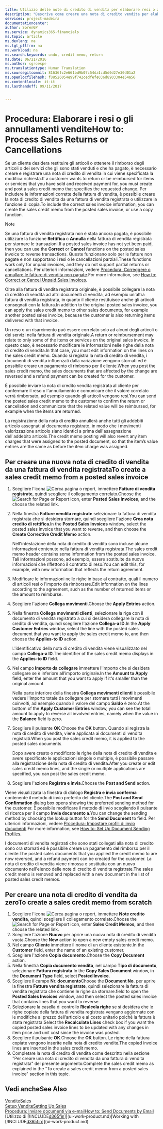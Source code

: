 ```yaml
---
title: Utilizzo delle note di credito di vendita per elaborare resi o annullamenti di vendite | Documenti Microsoft
description: "Descrive come creare una nota di credito vendita per elaborare un reso, un annullamento o il rimborso per articoli o servizi per cui si è ricevuto il pagamento."
services: project-madeira
documentationcenter: 
author: SorenGP
ms.service: dynamics365-financials
ms.topic: article
ms.devlang: na
ms.tgt_pltfrm: na
ms.workload: na
ms.search.keywords: undo, credit memo, return
ms.date: 06/21/2016
ms.author: sgroespe
ms.translationtype: Human Translation
ms.sourcegitcommit: 81636fc2e661bd9b07c54da1cd5d0d27e30d01a2
ms.openlocfilehash: f08526054e99f742cedfefe036d8903304e54a56
ms.contentlocale: it-it
ms.lasthandoff: 09/11/2017


---
```

# <a name="how-to-process-sales-returns-or-cancellations"></a><span data-ttu-id="7eb19-103">Procedura: Elaborare i resi o gli annullamenti vendite</span><span class="sxs-lookup"><span data-stu-id="7eb19-103">How to: Process Sales Returns or Cancellations</span></span>
<span data-ttu-id="7eb19-104">Se un cliente desidera restituire gli articoli o ottenere il rimborso degli articoli o dei servizi che gli sono stati venduti e che ha pagato, è necessario creare e registrare una nota di credito di vendita in cui viene specificata la modifica richiesta.</span><span class="sxs-lookup"><span data-stu-id="7eb19-104">If a customer wants to return or be reimbursed for items or services that you have sold and received payment for, you must create and post a sales credit memo that specifies the requested change.</span></span> <span data-ttu-id="7eb19-105">Per includere le informazioni corrette della fattura di vendita, è possibile creare la nota di credito di vendita da una fattura di vendita registrata o utilizzare la funzione di copia.</span><span class="sxs-lookup"><span data-stu-id="7eb19-105">To include the correct sales invoice information, you can create the sales credit memo from the posted sales invoice, or use a copy function.</span></span>  

> [!NOTE]  
>   <span data-ttu-id="7eb19-106">Se una fattura di vendita registrata non è stata ancora pagata, è possibile utilizzare la funzione **Rettifica** o **Annulla** nella fattura di vendita registrata per stornare le transazioni.</span><span class="sxs-lookup"><span data-stu-id="7eb19-106">If a posted sales invoice has not yet been paid, then you can use the **Correct** or **Cancel** functions on the posted sales invoice to reverse transactions.</span></span> <span data-ttu-id="7eb19-107">Queste funzionano solo per le fatture non pagate e non supportano i resi o le cancellazioni parziali.</span><span class="sxs-lookup"><span data-stu-id="7eb19-107">These functions work only for unpaid invoices, and they do not support partial returns or cancellations.</span></span> <span data-ttu-id="7eb19-108">Per ulteriori informazioni, vedere [Procedura: Correggere o annullare le fatture di vendita non pagate](sales-how-correct-cancel-sales-invoice.md).</span><span class="sxs-lookup"><span data-stu-id="7eb19-108">For more information, see [How to: Correct or Cancel Unpaid Sales Invoices](sales-how-correct-cancel-sales-invoice.md).</span></span>

<span data-ttu-id="7eb19-109">Oltre alla fattura di vendita registrata originale, è possibile collegare la nota di credito di vendita ad altri documenti di vendita, ad esempio un'altra fattura di vendita registrata, in quanto il cliente restituisce anche gli articoli consegnati con la fattura.</span><span class="sxs-lookup"><span data-stu-id="7eb19-109">In addition to the original posted sales invoice, you can apply the sales credit memo to other sales documents, for example another posted sales invoice, because the customer is also returning items delivered with that invoice.</span></span>

<span data-ttu-id="7eb19-110">Un reso o un risarcimento può essere correlato solo ad alcuni degli articoli o dei servizi nella fattura di vendita originale.</span><span class="sxs-lookup"><span data-stu-id="7eb19-110">A return or reimbursement may relate to only some of the items or services on the original sales invoice.</span></span> <span data-ttu-id="7eb19-111">In questo caso, è necessario modificare le informazioni nelle righe della nota di credito di vendita.</span><span class="sxs-lookup"><span data-stu-id="7eb19-111">In that case, you must edit information on the lines on the sales credit memo.</span></span> <span data-ttu-id="7eb19-112">Quando si registra la nota di credito di vendita, i documenti di vendita influenzati dalla variazione vengono stornati ed è possibile creare un pagamento di rimborso per il cliente.</span><span class="sxs-lookup"><span data-stu-id="7eb19-112">When you post the sales credit memo, the sales documents that are affected by the change are reversed and a refund payment can be created for the customer.</span></span>  

<span data-ttu-id="7eb19-113">È possibile inviare la nota di credito vendita registrata al cliente per confermare il reso o l'annullamento e comunicare che il valore correlato verrà rimborsato, ad esempio quando gli articoli vengono resi.</span><span class="sxs-lookup"><span data-stu-id="7eb19-113">You can send the posted sales credit memo to the customer to confirm the return or cancellation and communicate that the related value will be reimbursed, for example when the items are returned.</span></span>

<span data-ttu-id="7eb19-114">La registrazione della nota di credito annullerà anche tutti gli addebiti articolo assegnati al documento registrato, in modo che i movimenti valorizzazione articolo siano identici a prima dell'assegnazione dell'addebito articolo.</span><span class="sxs-lookup"><span data-stu-id="7eb19-114">The credit memo posting will also revert any item charges that were assigned to the posted document, so that the item’s value entries are the same as before the item charge was assigned.</span></span>

## <a name="to-create-a-sales-credit-memo-from-a-posted-sales-invoice"></a><span data-ttu-id="7eb19-115">Per creare una nuova nota di credito di vendita da una fattura di vendita registrata</span><span class="sxs-lookup"><span data-stu-id="7eb19-115">To create a sales credit memo from a posted sales invoice</span></span>
1. <span data-ttu-id="7eb19-116">Scegliere l'icona ![Cerca pagina o report](media/ui-search/search_small.png "icona Cerca pagina o report"), immettere **Fatture di vendita registrate**, quindi scegliere il collegamento correlato.</span><span class="sxs-lookup"><span data-stu-id="7eb19-116">Choose the ![Search for Page or Report](media/ui-search/search_small.png "Search for Page or Report icon") icon, enter **Posted Sales Invoices**, and the choose the related link.</span></span>  
2. <span data-ttu-id="7eb19-117">Nella finestra **Fatture vendita registrate** selezionare la fattura di vendita registrata che si desidera stornare, quindi scegliere l'azione **Crea nota credito di rettifica**.</span><span class="sxs-lookup"><span data-stu-id="7eb19-117">In the **Posted Sales Invoices** window, select the posted sales invoice that you want to reverse, and then choose the **Create Corrective Credit Memo** action.</span></span>

    <span data-ttu-id="7eb19-118">Nell'intestazione della nota di credito di vendita sono incluse alcune informazioni contenute nella fattura di vendita registrata.</span><span class="sxs-lookup"><span data-stu-id="7eb19-118">The sales credit memo header contains some information from the posted sales invoice.</span></span> <span data-ttu-id="7eb19-119">Tali informazioni possono, ad esempio, essere sostituite da nuove informazioni che riflettono il contratto di reso.</span><span class="sxs-lookup"><span data-stu-id="7eb19-119">You can edit this, for example, with new information that reflects the return agreement.</span></span>  
3. <span data-ttu-id="7eb19-120">Modificare le informazioni nelle righe in base al contratto, quali il numero di articoli resi o l'importo da rimborsare.</span><span class="sxs-lookup"><span data-stu-id="7eb19-120">Edit information on the lines according to the agreement, such as the number of returned items or the amount to reimburse.</span></span>
4. <span data-ttu-id="7eb19-121">Scegliere l'azione **Collega movimenti**.</span><span class="sxs-lookup"><span data-stu-id="7eb19-121">Choose the **Apply Entries** action.</span></span>
5. <span data-ttu-id="7eb19-122">Nella finestra **Collega movimenti clienti**, selezionare la riga con il documento di vendita registrato a cui si desidera collegare la nota di credito di vendita, quindi scegliere l'azione **Collega-a ID**.</span><span class="sxs-lookup"><span data-stu-id="7eb19-122">In the **Apply Customer Entries** window, select the line with the posted sales document that you want to apply the sales credit memo to, and then choose the **Applies-to ID** action.</span></span>

    <span data-ttu-id="7eb19-123">L'identificativo della nota di credito di vendita viene visualizzato nel campo **Collega-a ID**.</span><span class="sxs-lookup"><span data-stu-id="7eb19-123">The identifier of the sales credit memo displays in the **Applies-to ID** field.</span></span>
6. <span data-ttu-id="7eb19-124">Nel campo **Importo da collegare** immettere l'importo che si desidera collegare se è inferiore all'importo originale.</span><span class="sxs-lookup"><span data-stu-id="7eb19-124">In the **Amount to Apply** field, enter the amount that you want to apply if it's smaller than the original amount.</span></span>  

    <span data-ttu-id="7eb19-125">Nella parte inferiore della finestra **Collega movimenti clienti** è possibile vedere l'importo totale da collegare per stornare tutti i movimenti coinvolti, ad esempio quando il valore del campo **Saldo** è zero.</span><span class="sxs-lookup"><span data-stu-id="7eb19-125">At the bottom of the **Apply Customer Entries** window, you can see the total amount to apply to reverse all involved entries, namely when the value in the **Balance** field is zero.</span></span>
7. <span data-ttu-id="7eb19-126">Scegliere il pulsante **OK**.</span><span class="sxs-lookup"><span data-stu-id="7eb19-126">Choose the **OK** button.</span></span> <span data-ttu-id="7eb19-127">Quando si registra la nota di credito di vendita, viene applicata ai documenti di vendita registrati.</span><span class="sxs-lookup"><span data-stu-id="7eb19-127">When you post the sales credit memo, it is applied to the posted sales documents.</span></span>

    <span data-ttu-id="7eb19-128">Dopo avere creato o modificato le righe della nota di credito di vendita e avere specificato le applicazioni singole o multiple, è possibile passare alla registrazione della nota di credito di vendita.</span><span class="sxs-lookup"><span data-stu-id="7eb19-128">After you create or edit sales credit memo lines, and the single or multiple applications are specified, you can post the sales credit memo.</span></span>   
8. <span data-ttu-id="7eb19-129">Scegliere l'azione **Registra e invia**.</span><span class="sxs-lookup"><span data-stu-id="7eb19-129">Choose the **Post and Send** action.</span></span>  

<span data-ttu-id="7eb19-130">Viene visualizzata la finestra di dialogo **Registra e invia conferma** contenente il metodo di invio preferito del cliente.</span><span class="sxs-lookup"><span data-stu-id="7eb19-130">The **Post and Send Confirmation** dialog box opens showing the preferred sending method for the customer.</span></span> <span data-ttu-id="7eb19-131">È possibile modificare il metodo di invio scegliendo il pulsante di ricerca per il campo **Invia documento a**.</span><span class="sxs-lookup"><span data-stu-id="7eb19-131">You can change the sending method by choosing the lookup button for the **Send Document** to field.</span></span> <span data-ttu-id="7eb19-132">Per ulteriori informazioni, vedere [Procedura: Impostare profili di invio documenti](sales-how-setup-document-send-profiles.md).</span><span class="sxs-lookup"><span data-stu-id="7eb19-132">For more information, see [How to: Set Up Document Sending Profiles](sales-how-setup-document-send-profiles.md).</span></span>  

<span data-ttu-id="7eb19-133">I documenti di vendita registrati che sono stati collegati alla nota di credito sono ora stornati ed è possibile creare un pagamento del rimborso per il cliente.</span><span class="sxs-lookup"><span data-stu-id="7eb19-133">The posted sales documents that you applied the credit memo to are now reversed, and a refund payment can be created for the customer.</span></span> <span data-ttu-id="7eb19-134">La nota di credito di vendita viene rimossa e sostituita con un nuovo documento nell'elenco delle note di credito di vendita registrate.</span><span class="sxs-lookup"><span data-stu-id="7eb19-134">The sales credit memo is removed and replaced with a new document in the list of posted sales credit memos.</span></span>

## <a name="to-create-a-sales-credit-memo-from-scratch"></a><span data-ttu-id="7eb19-135">Per creare una nota di credito di vendita da zero</span><span class="sxs-lookup"><span data-stu-id="7eb19-135">To create a sales credit memo from scratch</span></span>
1. <span data-ttu-id="7eb19-136">Scegliere l'icona ![Cerca pagina o report](media/ui-search/search_small.png "icona Cerca pagina o report"), immettere **Note credito vendita**, quindi scegliere il collegamento correlato.</span><span class="sxs-lookup"><span data-stu-id="7eb19-136">Choose the ![Search for Page or Report](media/ui-search/search_small.png "Search for Page or Report icon") icon, enter **Sales Credit Memos**, and then choose the related link.</span></span>
2. <span data-ttu-id="7eb19-137">Scegliere l'azione **Nuovo** per aprire una nuova nota di credito di vendita vuota.</span><span class="sxs-lookup"><span data-stu-id="7eb19-137">Choose the **New** action to open a new empty sales credit memo.</span></span>
3. <span data-ttu-id="7eb19-138">Nel campo **Cliente** immettere il nome di un cliente esistente.</span><span class="sxs-lookup"><span data-stu-id="7eb19-138">In the **Customer** field, enter the name of an existing customer.</span></span>
4. <span data-ttu-id="7eb19-139">Scegliere l'azione **Copia documento**.</span><span class="sxs-lookup"><span data-stu-id="7eb19-139">Choose the **Copy Document** action.</span></span>
5. <span data-ttu-id="7eb19-140">Nella finestra **Copia documento vendita**, nel campo **Tipo di documento**, selezionare **Fattura registrata**.</span><span class="sxs-lookup"><span data-stu-id="7eb19-140">In the **Copy Sales Document** window, in the **Document Type** field, select **Posted Invoice**.</span></span>
6. <span data-ttu-id="7eb19-141">Scegliere il campo **Nr. documento**</span><span class="sxs-lookup"><span data-stu-id="7eb19-141">Choose the **Document No.**</span></span> <span data-ttu-id="7eb19-142">per aprire la finestra **Fatture vendita registrate**, quindi selezionare la fattura di vendita registrata che contiene le righe da stornare.</span><span class="sxs-lookup"><span data-stu-id="7eb19-142">field to open the **Posted Sales Invoices** window, and then select the posted sales invoice that contains lines that you want to reverse.</span></span>
7. <span data-ttu-id="7eb19-143">Selezionare la casella di controllo **Ricalcola righe** se si desidera che le righe copiate della fattura di vendita registrata vengano aggiornate con le modifiche al prezzo dell'articolo e al costo unitario poiché la fattura è stata registrata.</span><span class="sxs-lookup"><span data-stu-id="7eb19-143">Select the **Recalculate Lines** check box if you want the copied posted sales invoice lines to be updated with any changes in item price and unit cost since the invoice was posted.</span></span>
8. <span data-ttu-id="7eb19-144">Scegliere il pulsante **OK**.</span><span class="sxs-lookup"><span data-stu-id="7eb19-144">Choose the **OK** button.</span></span> <span data-ttu-id="7eb19-145">Le righe della fattura copiate vengono inserite nella nota di credito vendite.</span><span class="sxs-lookup"><span data-stu-id="7eb19-145">The copied invoice lines are inserted in the sales credit memo.</span></span>
9. <span data-ttu-id="7eb19-146">Completare la nota di credito di vendita come descritto nella sezione "Per creare una nota di credito di vendita da una fattura di vendita registrata" del presente argomento.</span><span class="sxs-lookup"><span data-stu-id="7eb19-146">Complete the sales credit memo as explained in the "To create a sales credit memo from a posted sales invoice" section in this topic.</span></span>

## <a name="see-also"></a><span data-ttu-id="7eb19-147">Vedi anche</span><span class="sxs-lookup"><span data-stu-id="7eb19-147">See Also</span></span>
[<span data-ttu-id="7eb19-148">Vendite</span><span class="sxs-lookup"><span data-stu-id="7eb19-148">Sales</span></span>](sales-manage-sales.md)  
[<span data-ttu-id="7eb19-149">Setup Vendite</span><span class="sxs-lookup"><span data-stu-id="7eb19-149">Setting Up Sales</span></span>](sales-setup-sales.md)  
[<span data-ttu-id="7eb19-150">Procedura: Inviare documenti via e-mail</span><span class="sxs-lookup"><span data-stu-id="7eb19-150">How to: Send Documents by Email</span></span>](ui-how-send-documents-email.md)  
<span data-ttu-id="7eb19-151">[Utilizzo di [!INCLUDE[d365fin](includes/d365fin_md.md)]](ui-work-product.md)</span><span class="sxs-lookup"><span data-stu-id="7eb19-151">[Working with [!INCLUDE[d365fin](includes/d365fin_md.md)]](ui-work-product.md)</span></span>

